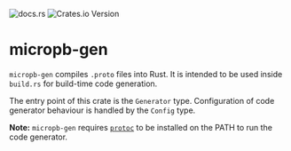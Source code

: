 ![docs.rs](https://img.shields.io/docsrs/micropb-gen)
![Crates.io Version](https://img.shields.io/crates/v/micropb-gen)

# micropb-gen

`micropb-gen` compiles `.proto` files into Rust. It is intended to be used inside `build.rs` for build-time code generation.

The entry point of this crate is the `Generator` type. Configuration of code generator behaviour is handled by the `Config` type.

**Note:** `micropb-gen` requires [`protoc`](https://grpc.io/docs/protoc-installation/) to be installed on the PATH to run the code generator.
